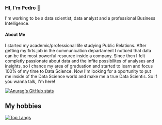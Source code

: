 ### HI, I'm Pedro :vulcan_salute:

I'm working to be a data scientist, data analyst and a professional Business Intelligence.

#### About Me

I started my academic/professional life studying Public Relations. After getting my firts job in the communication departament I noticed that data can be the most powerful resource inside a company. Since then I felt completly passionate about data and the infite possibilites of analyses and insights, so I chance my area of graduation and started to learn and focus 100% of my time to Data Science. 
Now I'm looking for a oportunity to put me inside of the Data Science world and make me a true Data Scientis. So if you wanna talk, I'm here! 

[![Anurag's GitHub stats](https://github-readme-stats.vercel.app/api?username=Pedro-Dellazzari&theme=radical)](https://github.com/anuraghazra/github-readme-stats)

## My hobbies 


[![Top Langs](https://github-readme-stats.vercel.app/api/top-langs/?username=Pedro-Dellazzari&theme=radical)](https://github.com/anuraghazra/github-readme-stats)


<!--
**Pedro-Dellazzari/Pedro-Dellazzari** is a ✨ _special_ ✨ repository because its `README.md` (this file) appears on your GitHub profile.

Here are some ideas to get you started:

- 🔭 I’m currently working on ...
- 🌱 I’m currently learning ...
- 👯 I’m looking to collaborate on ...
- 🤔 I’m looking for help with ...
- 💬 Ask me about ...
- 📫 How to reach me: ...
- 😄 Pronouns: ...
- ⚡ Fun fact: ...
-->
